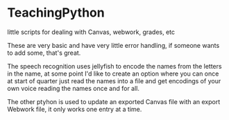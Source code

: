 # TeachingPython
little scripts for dealing with Canvas, webwork, grades, etc


These are very basic and have very little error handling, if someone wants to add some, that's great.   


The speech recognition uses jellyfish to encode the names from the letters in the name, at some point I'd like to create an option where you can once at start of quarter just read the names into a file and get encodings of your own voice reading the names once and for all. 

The other ptyhon is used to update an exported Canvas file with an export Webwork file, it only works one entry at a time.  
